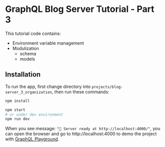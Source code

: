 # GraphQL Blog Server Tutorial - Part 3

This tutorial code contains:

- Environment variable management
- Modulization
  - schema
  - models

## Installation

To run the app, first change directory into `projects/blog-server_3_organization`, then run these commands:

```bash
npm install

npm start
# or under dev environment
npm run dev
```

When you see message: `"🚀 Server ready at http://localhost:4000/"`, you can open the browser and go to http://localhost:4000 to demo the project with [GraphQL Playground](https://github.com/prisma/graphql-playground).
